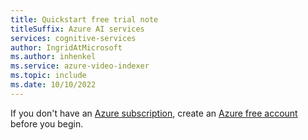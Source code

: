 ```yaml
---
title: Quickstart free trial note
titleSuffix: Azure AI services
services: cognitive-services
author: IngridAtMicrosoft
ms.author: inhenkel
ms.service: azure-video-indexer
ms.topic: include 
ms.date: 10/10/2022
---
```


<!-- original metadata copied during repo migration
---
author: SyntaxC4
ms.service: cloud-services
ms.topic: include
ms.date: 01/18/2022
ms.author: cfowler
---
-->

If you don't have an [Azure subscription](/articles/guides/developer/azure-developer-guide#understanding-accounts-subscriptions-and-billing), create an [Azure free account](https://azure.microsoft.com/free/?ref=microsoft.com&utm_source=microsoft.com&utm_medium=docs&utm_campaign=visualstudio) before you begin.
